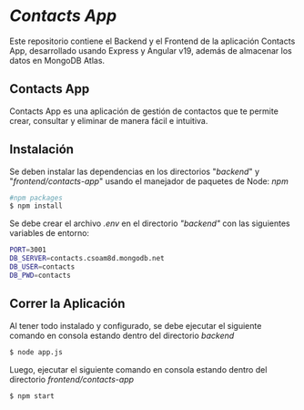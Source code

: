 # _Contacts App_

Este repositorio contiene el Backend y el Frontend de la aplicación Contacts App, desarrollado usando Express y Angular v19, además de almacenar los datos en MongoDB Atlas.

## Contacts App

Contacts App es una aplicación de gestión de contactos que te permite crear, consultar y eliminar de manera fácil e intuitiva. 

## Instalación

Se deben instalar las dependencias en los directorios "_backend_" y "_frontend/contacts-app_" usando el manejador de paquetes de Node: _npm_

```bash
#npm packages
$ npm install
```

Se debe crear el archivo _.env_ en el directorio _"backend"_ con las siguientes variables de entorno:

```bash
PORT=3001
DB_SERVER=contacts.csoam8d.mongodb.net
DB_USER=contacts
DB_PWD=contacts
```

## Correr la Aplicación

Al tener todo instalado y configurado, se debe ejecutar el siguiente comando en consola estando dentro del directorio _backend_

```bash
$ node app.js
```

Luego, ejecutar el siguiente comando en consola estando dentro del directorio _frontend/contacts-app_

```bash
$ npm start
```

